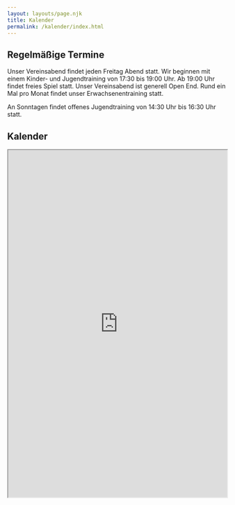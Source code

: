 ```yaml
---
layout: layouts/page.njk
title: Kalender
permalink: /kalender/index.html
---
```

## Regelmäßige Termine

Unser Vereinsabend findet jeden Freitag Abend statt. Wir beginnen mit einem Kinder- und Jugendtraining von 17:30 bis 19:00 Uhr. Ab 19:00 Uhr findet freies Spiel statt. Unser Vereinsabend ist generell Open End. Rund ein Mal pro Monat findet unser Erwachsenentraining statt.

A﻿n Sonntagen findet offenes Jugendtraining von 14:30 Uhr bis 16:30 Uhr statt.

## Kalender

<iframe width="100%" height="800" src="https://dateien.psv-schach.de/index.php/apps/calendar/embed/DwJTA8Y3WJ3XTXow-jbAcrmKBRFFxoW3k-PdsWMMKZir6zEmZr/listMonth/now"></iframe>